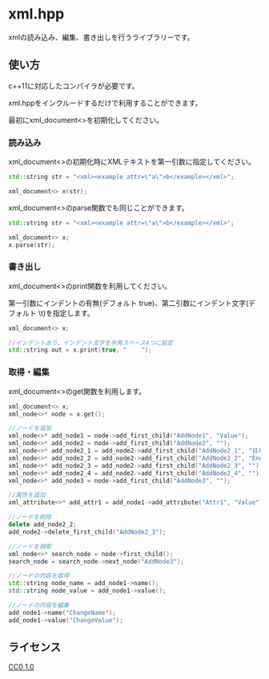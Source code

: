 # xml.hpp

xmlの読み込み、編集、書き出しを行うライブラリーです。

## 使い方

c++11に対応したコンパイラが必要です。

xml.hppをインクルードするだけで利用することができます。

最初にxml_document<>を初期化してください。

### 読み込み

xml_document<>の初期化時にXMLテキストを第一引数に指定してください。

```cpp
std::string str = "<xml><example attr=\"a\">b</example></xml>";

xml_document<> x(str);
```

xml_document<>のparse関数でも同じことができます。

```cpp
std::string str = "<xml><example attr=\"a\">b</example></xml>";

xml_document<> x;
x.parse(str);
```

### 書き出し

xml_document<>のprint関数を利用してください。

第一引数にインデントの有無(デフォルト true)、第二引数にインデント文字(デフォルト \t)を指定します。

```cpp
xml_document<> x;

//インデントあり、インデント文字を半角スペース4つに設定
std::string out = x.print(true, "    ");
```

### 取得・編集

xml_document<>のget関数を利用します。

```cpp
xml_document<> x;
xml_node<>* node = x.get();

//ノードを追加
xml_node<>* add_node1 = node->add_first_child("AddNode1", "Value");
xml_node<>* add_node2 = node->add_first_child("AddNode2", "");
xml_node<>* add_node2_1 = add_node2->add_first_child("AddNode2_1", "日本語");
xml_node<>* add_node2_2 = add_node2->add_first_child("AddNode2_2", "English");
xml_node<>* add_node2_3 = add_node2->add_first_child("AddNode2_3", "");
xml_node<>* add_node2_4 = add_node2->add_first_child("AddNode2_4", "");
xml_node<>* add_node3 = node->add_first_child("AddNode3", "");

//属性を追加
xml_attribute<>* add_attr1 = add_node1->add_attribute("Attr1", "Value");

//ノードを削除
delete add_node2_2;
add_node2->delete_first_child("AddNode2_3");

//ノードを検索
xml_node<>* search_node = node->first_child();
search_node = search_node->next_node("AddNode3");

//ノードの内容を取得
std::string node_name = add_node1->name();
std::string node_value = add_node1->value();

//ノードの内容を編集
add_node1->name("ChangeName");
add_node1->value("ChangeValue");
```

## ライセンス

[CC0 1.0](https://creativecommons.org/publicdomain/zero/1.0/deed)

